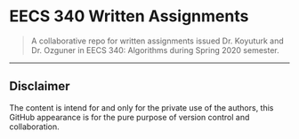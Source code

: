 # EECS 340 Written Assignments

> A collaborative repo for written assignments issued Dr. Koyuturk and Dr. Ozguner in EECS 340: Algorithms during Spring 2020 semester.

---
## Disclaimer

The content is intend for and only for the private use of the authors, this GitHub appearance is for the pure purpose of version control and collaboration.


